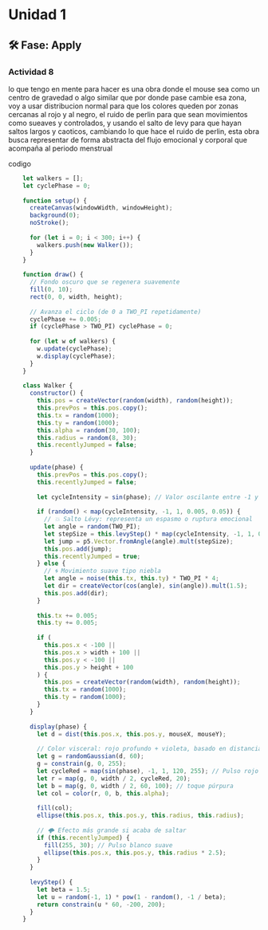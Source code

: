 # Unidad 1

## 🛠 Fase: Apply

### Actividad 8

lo que tengo en mente para hacer es una obra donde el mouse sea como un centro de gravedad o algo similar que por donde pase cambie esa zona, voy a usar distribucion normal para que los colores queden por zonas cercanas al rojo y al negro, el ruido de perlin para que sean movimientos como sueaves y controlados, y usando el salto de levy para que hayan saltos largos y caoticos, cambiando lo que hace el ruido de perlin, esta obra busca representar de forma abstracta del flujo emocional y corporal que acompaña al periodo menstrual

codigo 

```javascript
    let walkers = [];
    let cyclePhase = 0;
    
    function setup() {
      createCanvas(windowWidth, windowHeight);
      background(0);
      noStroke();
    
      for (let i = 0; i < 300; i++) {
        walkers.push(new Walker());
      }
    }
    
    function draw() {
      // Fondo oscuro que se regenera suavemente
      fill(0, 10);
      rect(0, 0, width, height);
    
      // Avanza el ciclo (de 0 a TWO_PI repetidamente)
      cyclePhase += 0.005;
      if (cyclePhase > TWO_PI) cyclePhase = 0;
    
      for (let w of walkers) {
        w.update(cyclePhase);
        w.display(cyclePhase);
      }
    }
    
    class Walker {
      constructor() {
        this.pos = createVector(random(width), random(height));
        this.prevPos = this.pos.copy();
        this.tx = random(1000);
        this.ty = random(1000);
        this.alpha = random(30, 100);
        this.radius = random(8, 30);
        this.recentlyJumped = false;
      }
    
      update(phase) {
        this.prevPos = this.pos.copy();
        this.recentlyJumped = false;
    
        let cycleIntensity = sin(phase); // Valor oscilante entre -1 y 1
    
        if (random() < map(cycleIntensity, -1, 1, 0.005, 0.05)) {
          // 💥 Salto Lévy: representa un espasmo o ruptura emocional
          let angle = random(TWO_PI);
          let stepSize = this.levyStep() * map(cycleIntensity, -1, 1, 0.5, 1.5);
          let jump = p5.Vector.fromAngle(angle).mult(stepSize);
          this.pos.add(jump);
          this.recentlyJumped = true;
        } else {
          // 🌀 Movimiento suave tipo niebla
          let angle = noise(this.tx, this.ty) * TWO_PI * 4;
          let dir = createVector(cos(angle), sin(angle)).mult(1.5);
          this.pos.add(dir);
        }
    
        this.tx += 0.005;
        this.ty += 0.005;
    
        if (
          this.pos.x < -100 ||
          this.pos.x > width + 100 ||
          this.pos.y < -100 ||
          this.pos.y > height + 100
        ) {
          this.pos = createVector(random(width), random(height));
          this.tx = random(1000);
          this.ty = random(1000);
        }
      }
    
      display(phase) {
        let d = dist(this.pos.x, this.pos.y, mouseX, mouseY);
    
        // Color visceral: rojo profundo + violeta, basado en distancia al mouse
        let g = randomGaussian(d, 60);
        g = constrain(g, 0, 255);
        let cycleRed = map(sin(phase), -1, 1, 120, 255); // Pulso rojo cíclico
        let r = map(g, 0, width / 2, cycleRed, 20);
        let b = map(g, 0, width / 2, 60, 100); // toque púrpura
        let col = color(r, 0, b, this.alpha);
    
        fill(col);
        ellipse(this.pos.x, this.pos.y, this.radius, this.radius);
    
        // 🌩️ Efecto más grande si acaba de saltar
        if (this.recentlyJumped) {
          fill(255, 30); // Pulso blanco suave
          ellipse(this.pos.x, this.pos.y, this.radius * 2.5);
        }
      }
    
      levyStep() {
        let beta = 1.5;
        let u = random(-1, 1) * pow(1 - random(), -1 / beta);
        return constrain(u * 60, -200, 200);
      }
    }
```
